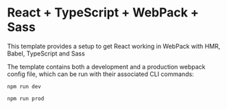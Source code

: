 # React + TypeScript + WebPack + Sass

This template provides a setup to get React working in WebPack with HMR, Babel, TypeScript and Sass

The template contains both a development and a production webpack config file, which can be run with their associated CLI commands:
````
npm run dev
````
````
npm run prod
````
